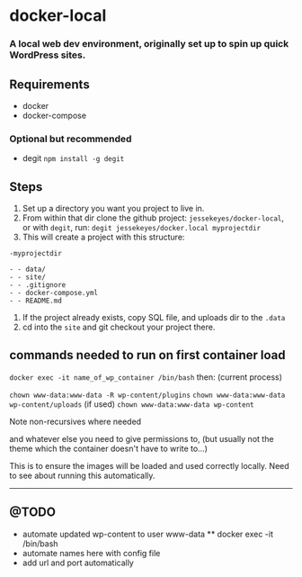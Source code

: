 # docker-local
### A local web dev environment, originally set up to spin up quick WordPress sites.

## Requirements

* docker
* docker-compose

### Optional but recommended

* degit `npm install -g degit`

## Steps

1. Set up a directory you want you project to live in.
1. From within that dir clone the github project: `jessekeyes/docker-local`, or with `degit`, run: `degit jessekeyes/docker.local myprojectdir`
1. This will create a project with this structure:
```
-myprojectdir

- - data/
- - site/
- - .gitignore
- - docker-compose.yml
- - README.md

```
1. If the project already exists, copy SQL file, and uploads dir to the `.data`
1. cd into the `site` and git checkout your project there.


## commands needed to run on first container load

`docker exec -it name_of_wp_container /bin/bash`
then:
(current process)

`chown www-data:www-data -R wp-content/plugins`
`chown www-data:www-data wp-content/uploads` (if used)
`chown www-data:www-data wp-content`

Note non-recursives where needed

and whatever else you need to give permissions to, (but usually not the theme which the container doesn't have to write to...)

This is to ensure the images will be loaded and used correctly locally.
Need to see about running this automatically.



---------------


## @TODO

* automate updated wp-content to user www-data
** docker exec -it <container name> /bin/bash
* automate names here with config file
* add url and port automatically
